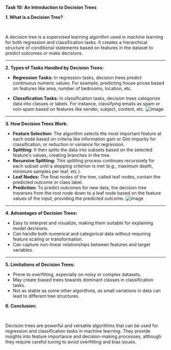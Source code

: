 **Task 10: An Introduction to Decision Trees**

**1. What is a Decision Tree?**

<br/>

A decision tree is a supervised learning algorithm used in machine learning for both regression and classification tasks. It creates a hierarchical structure of conditional statements based on features in the dataset to predict outcomes or make decisions.
<br/>

---
**2. Types of Tasks Handled by Decision Trees:**
   - **Regression Tasks:** In regression tasks, decision trees predict continuous numeric values. For example, predicting house prices based on features like area, number of bedrooms, location, etc.
    

   - **Classification Tasks:** In classification tasks, decision trees categorize data into classes or labels. For instance, classifying emails as spam or non-spam based on features like sender, subject, content, etc.
   ![image](https://github.com/HemaShenoy/marvel/assets/122464897/53dcfc4e-6254-4ed8-8437-1e32b08965c9)


---
**3. How Decision Trees Work:**
   - **Feature Selection:** The algorithm selects the most important feature at each node based on criteria like information gain or Gini impurity for classification, or reduction in variance for regression.
   - **Splitting:** It then splits the data into subsets based on the selected feature's values, creating branches in the tree.
   - **Recursive Splitting:** This splitting process continues recursively for each subset until a stopping criterion is met (e.g., maximum depth, minimum samples per leaf, etc.).
   - **Leaf Nodes:** The final nodes of the tree, called leaf nodes, contain the predicted outcome or class label.
   - **Prediction:** To predict outcomes for new data, the decision tree traverses from the root node down to a leaf node based on the feature values of the input, providing the predicted outcome.
     ![image](https://github.com/HemaShenoy/marvel/assets/122464897/bc6f969c-dff3-4ecd-848f-942d47cab296)

---
**4. Advantages of Decision Trees:**
   - Easy to interpret and visualize, making them suitable for explaining model decisions.
   - Can handle both numerical and categorical data without requiring feature scaling or transformation.
   - Can capture non-linear relationships between features and target variables.
---
**5. Limitations of Decision Trees:**
   - Prone to overfitting, especially on noisy or complex datasets.
   - May create biased trees towards dominant classes in classification tasks.
   - Not as stable as some other algorithms, as small variations in data can lead to different tree structures.

**6. Conclusion:**

<br>

Decision trees are powerful and versatile algorithms that can be used for regression and classification tasks in machine learning. They provide insights into feature importance and decision-making processes, although they require careful tuning to avoid overfitting and bias issues.

